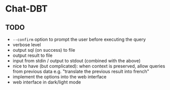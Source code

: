 # Chat-DBT

## TODO

-   `--confirm` option to prompt the user before executing the query
-   verbose level
-   output sql (on success) to file
-   output result to file
-   input from stdin / output to stdout (combined with the above)
-   nice to have (but complicated): when context is preserved, allow queries from previous data e.g. "translate the previous result into french"
-   implement the options into the web interface
-   web interface in dark/light mode
